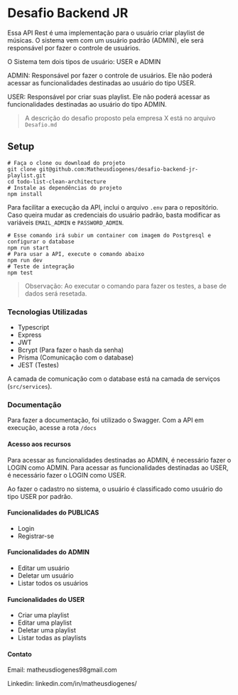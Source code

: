 # Desafio Backend JR

Essa API Rest é uma implementação para o usuário criar playlist de músicas. O sistema vem com um usuário padrão (ADMIN), ele será responsável por fazer o controle de usuários.

O Sistema tem dois tipos de usuário: USER e ADMIN

ADMIN: Responsável por fazer o controle de usuários. Ele não poderá acessar as funcionalidades destinadas ao usuário do tipo USER.

USER: Responsável por criar suas playlist. Ele não poderá acessar as funcionalidades destinadas ao usuário do tipo ADMIN.

> A descrição do desafio proposto pela empresa X está no arquivo `Desafio.md`

## Setup

```
# Faça o clone ou download do projeto
git clone git@github.com:Matheusdiogenes/desafio-backend-jr-playlist.git
cd todo-list-clean-architecture
# Instale as dependências do projeto
npm install
```

Para facilitar a execução da API, inclui o arquivo `.env` para o repositório. Caso queira mudar as credenciais do usuário padrão, basta modificar as variáveis `EMAIL_ADMIN` e `PASSWORD_ADMIN`.

```
# Esse comando irá subir um container com imagem do Postgresql e configurar o database
npm run start 
# Para usar a API, execute o comando abaixo
npm run dev
# Teste de integração
npm test
```
> Observação: Ao executar o comando para fazer os testes, a base de dados será resetada.

### Tecnologias Utilizadas

- Typescript
- Express
- JWT
- Bcrypt (Para fazer o hash da senha)
- Prisma (Comunicação com o database)
- JEST (Testes)

A camada de comunicação com o database está na camada de serviços (`src/services`).

### Documentação

Para fazer a documentação, foi utilizado o Swagger. Com a API em execução, acesse a rota `/docs`

#### Acesso aos recursos

Para acessar as funcionalidades destinadas ao ADMIN, é necessário fazer o LOGIN como ADMIN.
Para acessar as funcionalidades destinadas ao USER, é necessário fazer o LOGIN como USER.

Ao fazer o cadastro no sistema, o usuário é classificado como usuário do tipo USER por padrão.

#### Funcionalidades do PUBLICAS

- Login
- Registrar-se

#### Funcionalidades do ADMIN

- Editar um usuário
- Deletar um usuário
- Listar todos os usuários

#### Funcionalidades do USER

- Criar uma playlist
- Editar uma playlist
- Deletar uma playlist
- Listar todas as playlists

#### Contato

Email: matheusdiogenes98gmail.com

Linkedin: linkedin.com/in/matheusdiogenes/

